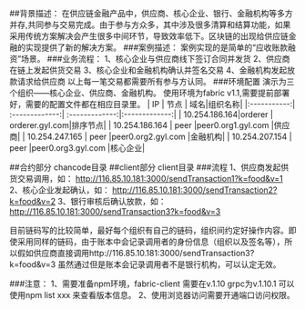 ##背景描述：
在供应链金融产品中，供应商、核心企业、银行、金融机构等多方并存,共同参与交易完成。由于参与方众多，其中涉及很多清算和结算功能，如果采用传统方案解决会产生很多中间环节，导致效率低下。区块链的出现给供应链金融的实现提供了新的解决方案。
###案例描述：
案例实现的是简单的“应收账款融资”场景。
###业务流程：
1、核心企业与供应商线下签订合同并发货
2、供应商在链上发起供货交易
3、核心企业和金融机构确认并签名交易
4、金融机构发起放款请求给供应商
以上每一笔交易都需要所有参与方认同。
###环境配置
演示为三个组织——核心企业、供应商、金融机构。
使用环境为fabric v1.1,需要提前部署好，需要的配置文件都在相应目录里。
| IP       | 节点         | 域名|组织名称|
|:-----------:| :-------------:| :-------------:|:-------------:|
| 10.254.186.164|orderer  |  orderer.gyl.com|排序节点|
| 10.254.186.164 | peer |peer0.org1.gyl.com  |供应商|
| 10.254.247.165 | peer |peer0.org2.gyl.com   |金融机构|
| 10.254.207.154 | peer  |peer0.org3.gyl.com  |核心企业|

##合约部分
chancode目录
##client部分
client目录
###流程
1、供应商发起供货交易调用，如：
http://116.85.10.181:3000/sendTransaction1?k=food&v=1
2、核心企业发起确认，如：
http://116.85.10.181:3000/sendTransaction2?k=food&v=2
3、银行审核后确认放款，如：
http://116.85.10.181:3000/sendTransaction3?k=food&v=3

目前链码写的比较简单，最好每个组织有自己的链码，组织间约定好操作内容。即使采用同样的链码，由于账本中会记录调用者的身份信息（组织以及签名等），所以假如供应商直接调用http://116.85.10.181:3000/sendTransaction3?k=food&v=3 虽然通过但是账本会记录调用者不是银行机构，可以认定无效。

###注意：
1、需要准备npm环境，fabric-client 需要在v.1.10 grpc为v.1.10.1
可以使用npm list xxx 来查看版本信息。
2、使用浏览器访问需要开通端口访问权限。
                  
